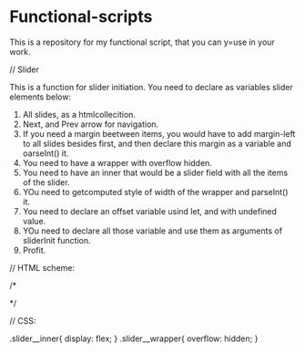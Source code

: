 # Functional-scripts

This is a repository for my functional script, that you can y=use in your work.

// Slider 

This is a function for slider initiation. 
You need to declare as variables slider elements below:
1. All slides, as a htmlcollecition.
2. Next, and Prev arrow for navigation.
3. If you need a margin beetween items, you would have to add margin-left to all slides besides first, and then declare this margin as a variable and oarseInt() it.
4. You need to have a wrapper with overflow hidden.
5. You need to have an inner that would be a slider field with all the items of the slider.
6. YOu need to getcomputed style of width of the wrapper and parseInt() it.
7. You need to declare an offset variable usind let, and with undefined value.
8. YOu need to declare all those variable and use them as arguments of sliderInit function.
9. Profit.

// HTML scheme:

/*
<div class="slider">
    <img src="" alt="" class="slider__arrow-prev">
    <div class="slider__wrapper">
        <div class="slider__inner">
            <div class="slider__item"></div>
            <div class="slider__item"></div>
            <div class="slider__item"></div>
        </div>
    </div>
    <img src="" alt="" class="slider__arrow-next">
</div>
*/

// CSS:

.slider__inner{
  display: flex;
}
.slider__wrapper{
  overflow: hidden;
}
